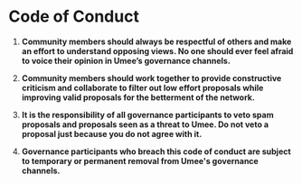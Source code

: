 # Code of Conduct

1. **Community members should always be respectful of others and make an effort to understand opposing views. No one should ever feel afraid to voice their opinion in Umee’s governance channels.**

2. **Community members should work together to provide constructive criticism and collaborate to filter out low effort proposals while improving valid proposals for the betterment of the network.**

3. **It is the responsibility of all governance participants to veto spam proposals and proposals seen as a threat to Umee. Do not veto a proposal just because you do not agree with it.**

4. **Governance participants who breach this code of conduct are subject to temporary or permanent removal from Umee's governance channels.**